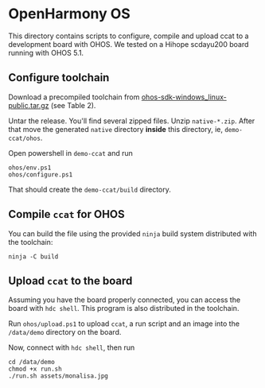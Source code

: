 # OpenHarmony OS

This directory contains scripts to configure, compile and upload ccat to a
development board with OHOS.  We tested on a Hihope scdayu200 board running with
OHOS 5.1.

## Configure toolchain

Download a precompiled toolchain from [ohos-sdk-windows_linux-public.tar.gz](
https://gitee.com/openharmony/docs/blob/master/en/release-notes/OpenHarmony-v5.0.1-release)
(see Table 2).

Untar the release. You'll find several zipped files. Unzip `native-*.zip`. After
that move the generated `native` directory **inside** this directory, ie,
`demo-ccat/ohos`.

Open powershell in `demo-ccat` and run

    ohos/env.ps1
    ohos/configure.ps1

That should create the `demo-ccat/build` directory.

## Compile `ccat` for OHOS

You can build the file using the provided `ninja` build system distributed with
the toolchain:

    ninja -C build

## Upload `ccat` to the board

Assuming you have the board properly connected, you can access the board with
`hdc shell`. This program is also distributed in the toolchain.

Run `ohos/upload.ps1` to upload `ccat`, a run script and an image into the
`/data/demo` directory on the board.

Now, connect with `hdc shell`, then run

    cd /data/demo
    chmod +x run.sh
    ./run.sh assets/monalisa.jpg
